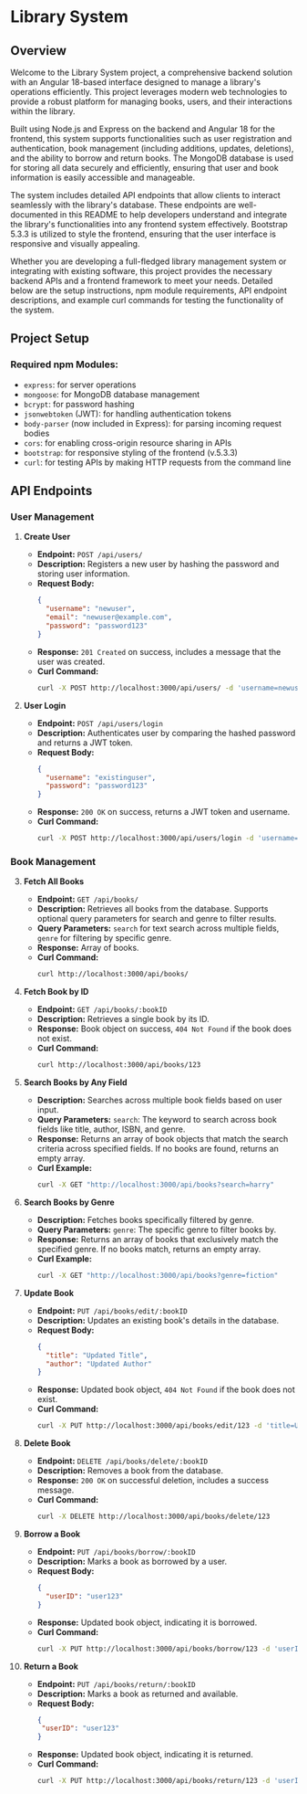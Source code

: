 # Library System

## Overview

Welcome to the Library System project, a comprehensive backend solution with an Angular 18-based interface designed to manage a library's operations efficiently. This project leverages modern web technologies to provide a robust platform for managing books, users, and their interactions within the library.

Built using Node.js and Express on the backend and Angular 18 for the frontend, this system supports functionalities such as user registration and authentication, book management (including additions, updates, deletions), and the ability to borrow and return books. The MongoDB database is used for storing all data securely and efficiently, ensuring that user and book information is easily accessible and manageable.

The system includes detailed API endpoints that allow clients to interact seamlessly with the library's database. These endpoints are well-documented in this README to help developers understand and integrate the library's functionalities into any frontend system effectively. Bootstrap 5.3.3 is utilized to style the frontend, ensuring that the user interface is responsive and visually appealing.

Whether you are developing a full-fledged library management system or integrating with existing software, this project provides the necessary backend APIs and a frontend framework to meet your needs. Detailed below are the setup instructions, npm module requirements, API endpoint descriptions, and example curl commands for testing the functionality of the system.


## Project Setup

### Required npm Modules:
- `express`: for server operations
- `mongoose`: for MongoDB database management
- `bcrypt`: for password hashing
- `jsonwebtoken` (JWT): for handling authentication tokens
- `body-parser` (now included in Express): for parsing incoming request bodies
- `cors`: for enabling cross-origin resource sharing in APIs
- `bootstrap`: for responsive styling of the frontend (v.5.3.3)
- `curl`: for testing APIs by making HTTP requests from the command line

## API Endpoints

### User Management

1. **Create User**
   - **Endpoint:** `POST /api/users/`
   - **Description:** Registers a new user by hashing the password and storing user information.
   - **Request Body:** 
     ```json
     {
       "username": "newuser",
       "email": "newuser@example.com",
       "password": "password123"
     }
     ```
   - **Response:** `201 Created` on success, includes a message that the user was created.
   - **Curl Command:**
     ```bash
     curl -X POST http://localhost:3000/api/users/ -d 'username=newuser&email=newuser@example.com&password=password123'
     ```

2. **User Login**
   - **Endpoint:** `POST /api/users/login`
   - **Description:** Authenticates user by comparing the hashed password and returns a JWT token.
   - **Request Body:**
     ```json
     {
       "username": "existinguser",
       "password": "password123"
     }
     ```
   - **Response:** `200 OK` on success, returns a JWT token and username.
   - **Curl Command:**
     ```bash
     curl -X POST http://localhost:3000/api/users/login -d 'username=existinguser&password=password123'
     ```

### Book Management

3. **Fetch All Books**
   - **Endpoint:** `GET /api/books/`
   - **Description:** Retrieves all books from the database. Supports optional query parameters for search and genre to filter results.
   - **Query Parameters:** `search` for text search across multiple fields, `genre` for filtering by specific genre.
   - **Response:** Array of books.
   - **Curl Command:**
     ```bash
     curl http://localhost:3000/api/books/
     ```

4. **Fetch Book by ID**
   - **Endpoint:** `GET /api/books/:bookID`
   - **Description:** Retrieves a single book by its ID.
   - **Response:** Book object on success, `404 Not Found` if the book does not exist.
   - **Curl Command:**
     ```bash
     curl http://localhost:3000/api/books/123
     ```

5. **Search Books by Any Field**
   - **Description:** Searches across multiple book fields based on user input.
   - **Query Parameters:** `search`: The keyword to search across book fields like title, author, ISBN, and genre.
   - **Response:** Returns an array of book objects that match the search criteria across specified fields. If no books are found, returns an empty array.
   - **Curl Example:**
     ```bash
     curl -X GET "http://localhost:3000/api/books?search=harry"
     ```

6. **Search Books by Genre**
   - **Description:** Fetches books specifically filtered by genre.
   - **Query Parameters:** `genre`: The specific genre to filter books by.
   - **Response:** Returns an array of books that exclusively match the specified genre. If no books match, returns an empty array.
   - **Curl Example:**
     ```bash
     curl -X GET "http://localhost:3000/api/books?genre=fiction"
     ```

7. **Update Book**
   - **Endpoint:** `PUT /api/books/edit/:bookID`
   - **Description:** Updates an existing book's details in the database.
   - **Request Body:**
     ```json
     {
       "title": "Updated Title",
       "author": "Updated Author"
     }
     ```
   - **Response:** Updated book object, `404 Not Found` if the book does not exist.
   - **Curl Command:**
     ```bash
     curl -X PUT http://localhost:3000/api/books/edit/123 -d 'title=Updated Title&author=Updated Author'
     ```

8. **Delete Book**
   - **Endpoint:** `DELETE /api/books/delete/:bookID`
   - **Description:** Removes a book from the database.
   - **Response:** `200 OK` on successful deletion, includes a success message.
   - **Curl Command:**
     ```bash
     curl -X DELETE http://localhost:3000/api/books/delete/123
     ```

9. **Borrow a Book**
   - **Endpoint:** `PUT /api/books/borrow/:bookID`
   - **Description:** Marks a book as borrowed by a user.
   - **Request Body:**
     ```json
     {
       "userID": "user123"
     }
     ```
   - **Response:** Updated book object, indicating it is borrowed.
   - **Curl Command:**
     ```bash
     curl -X PUT http://localhost:3000/api/books/borrow/123 -d 'userID=user123'
     ```

10. **Return a Book**
    - **Endpoint:** `PUT /api/books/return/:bookID`
    - **Description:** Marks a book as returned and available.
    - **Request Body:**
      ```json
      {
       "userID": "user123"
      }
      ```
    - **Response:** Updated book object, indicating it is returned.
    - **Curl Command:**
      ```bash
      curl -X PUT http://localhost:3000/api/books/return/123 -d 'userID=user123'
      ```
